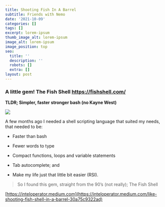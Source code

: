 ```yaml
---
title: Shooting Fish In A Barrel
subtitle: Friends with Nemo
date: '2021-10-09'
categories: []
tags: []
excerpt: lorem-ipsum
thumb_image_alt: lorem-ipsum
image_alt: lorem-ipsum
image_position: top
seo:
  title: ''
  description: ''
  robots: []
  extra: []
layout: post
---
```

### A little gem! The Fish Shell https://fishshell.com/

**TLDR; Simpler, faster stronger bash (no Kayne West)**

![](https://miro.medium.com/max/1400/1\*Pn8gIzc2TKWVhJiO3VUqVw.png)

A few months ago I needed a shell scripting language that suited my needs, that needed to be:

*   Faster than bash

*   Fewer words to type

*   Compact functions, loops and variable statements

*   Tab autocomplete; and

*   Make my life just that little bit easier (RSI).

> So I found this gem, straight from the 90’s (not really); The Fish Shell

[https://inteloperator.medium.com](https://inteloperator.medium.com/like-shooting-fish-shell-in-a-barrel-30a75c9322ad)
